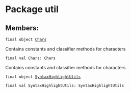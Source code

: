 # Package util
## Members:
<pre><code class="language-scala" >final object <a href="./Chars$.md">Chars</a></pre></code>
Contains constants and classifier methods for characters

<pre><code class="language-scala" >final val Chars: Chars</pre></code>
Contains constants and classifier methods for characters


<pre><code class="language-scala" >final object <a href="./SyntaxHighlightUtils$.md">SyntaxHighlightUtils</a></pre></code>
<pre><code class="language-scala" >final val SyntaxHighlightUtils: SyntaxHighlightUtils</pre></code>

